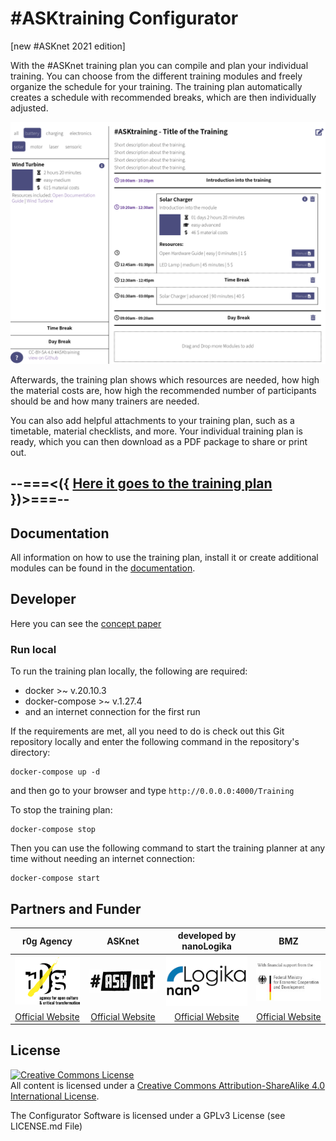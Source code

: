 # #ASKtraining Configurator
[new #ASKnet 2021 edition]

With the #ASKnet training plan you can compile and plan your individual training. You can choose from the different training modules and freely organize the schedule for your training. The training plan automatically creates a schedule with recommended breaks, which are then individually adjusted.

![Trainingsplan Overview](/assets/img/readme-traininsplan-overview.png)

Afterwards, the training plan shows which resources are needed, how high the material costs are, how high the recommended number of participants should be and how many trainers are needed.

You can also add helpful attachments to your training plan, such as a timetable, material checklists, and more. Your individual training plan is ready, which you can then download as a PDF package to share or print out.

## --===<({   [Here it goes to the training plan](https://asktraining.github.io/Training/)   })>===--

## Documentation

All information on how to use the training plan, install it or create additional modules can be found in the [documentation](https://asktraining.github.io/docs/).

## Developer

Here you can see the [concept paper](https://md.bmen.cc/training-generator)

### Run local

To run the training plan locally, the following are required:

- docker >~ v.20.10.3
- docker-compose >~ v.1.27.4
- and an internet connection for the first run

If the requirements are met, all you need to do is check out this Git repository locally and enter the following command in the repository's directory:

```
docker-compose up -d
```
and then go to your browser and type `http://0.0.0.0:4000/Training`

To stop the training plan:
```
docker-compose stop
```
Then you can use the following command to start the training planner at any time without needing an internet connection:
```
docker-compose start
```
## Partners and Funder

| r0g Agency | ASKnet | developed by nanoLogika | BMZ |
| :--------: | :----: | :-------------------------: | :-------: |
|[![r0g Logo](assets/img/r0g_logo.png)](https://openculture.agency/)|[![#ASKnet Logo](assets/img/asknet-logo.png)](https://github.com/ASKnet-Open-Training)| [![nanoLogika Logo](assets/img/partner-nanologika-logo.png)](https://www.nanologika.de) | [![BMZ Logo](assets/img/founder_BMZ.jpg)](https://www.bmz.de/en/) |
| [Official Website](https://openculture.agency/) | [Official Website](https://github.com/ASKnet-Open-Training) | [Official Website](https://www.nanologika.de) | [Official Website](https://www.bmz.de/en/) |

## License

<a rel="license" href="http://creativecommons.org/licenses/by-sa/4.0/"><img alt="Creative Commons License" style="border-width:0" src="https://i.creativecommons.org/l/by-sa/4.0/88x31.png" /></a><br />All content is licensed under a <a rel="license" href="http://creativecommons.org/licenses/by-sa/4.0/">Creative Commons Attribution-ShareAlike 4.0 International License</a>.

The Configurator Software is licensed under a GPLv3 License (see LICENSE.md File)
